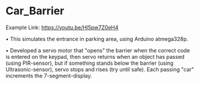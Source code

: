 # Car_Barrier
Example Link: https://youtu.be/Hl5pw7Z0eH4 

• This simulates the entrance in parking area, using Arduino atmega328p.

• Developed a servo motor that "opens" the barrier when the correct code is entered on the keypad, then servo returns when an object has passed (using PIR-sensor), but if something stands below the barrier (using Ultrasonic-sensor), servo stops and rises (try until safe). Each passing "car" increments the 7-segment-display.
